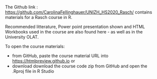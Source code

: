 

The Github link : https://github.com/CarolinaFellinghauer/UNIZH_HS2020_Rasch/ contains materials for a Rasch course in R. 

Recommended litterature, Power point presentation shown and HTML Workbooks used in the course are also found here - as well as in the University OLAT.


To open the course materials:
- from GitHub, paste the course material URL into https://htmlpreview.github.io or
- download download the course code zip from GitHub and open the .Rproj file in R Studio

